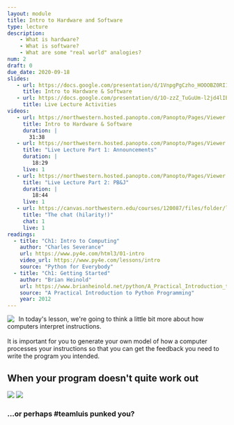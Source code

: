 ```yaml
---
layout: module
title: Intro to Hardware and Software
type: lecture
description: 
    - What is hardware?
    - What is software?
    - What are some "real world" analogies?
num: 2
draft: 0
due_date: 2020-09-18
slides:
   - url: https://docs.google.com/presentation/d/1VnpgPgCzho_HOOOBZ0RI1D7a6xNXk95PdM7T6YdqYp0/edit?usp=sharing
     title: Intro to Hardware & Software
   - url: https://docs.google.com/presentation/d/1O-zzZ_TuGuUm-l2jd4lIBF9pEr-H0F9A8VU7XKopyk4/edit?usp=sharing
     title: Live Lecture Activities
videos:
   - url: https://northwestern.hosted.panopto.com/Panopto/Pages/Viewer.aspx?id=21156fcc-da06-4c59-b6e5-ac3800cf3cd1
     title: Intro to Hardware & Software
     duration: |
       31:38
   - url: https://northwestern.hosted.panopto.com/Panopto/Pages/Viewer.aspx?id=072fd545-0342-4131-877a-ac3b003e8eeb
     title: "Live Lecture Part 1: Announcements"
     duration: |
        18:29
     live: 1
   - url: https://northwestern.hosted.panopto.com/Panopto/Pages/Viewer.aspx?id=cc3c1c38-c571-47eb-8969-ac3b003e8eac
     title: "Live Lecture Part 2: PB&J"
     duration: |
        18:44
     live: 1
   - url: https://canvas.northwestern.edu/courses/120087/files/folder/lecture_transcripts?preview=9465377
     title: "The chat (hilarity!)"
     chat: 1
     live: 1
readings:
  - title: "Ch1: Intro to Computing"
    author: "Charles Severance"
    url: https://www.py4e.com/html3/01-intro
    video_url: https://www.py4e.com/lessons/intro
    source: "Python for Everybody"
  - title: "Ch1: Getting Started"
    author: "Brian Heinold"
    url: https://www.brianheinold.net/python/A_Practical_Introduction_to_Python_Programming_Heinold.pdf
    source: "A Practical Introduction to Python Programming"
    year: 2012
---
```


<img src="../assets/images/lectures/pbj.png" style="max-width:300px;float:left;margin-right:10px;" /> In today's lesson, we're going to think a little bit more about how computers interpret instructions. <br><br>It is important for you to generate your own model of how a computer processes your instructions so that you can get the feedback you need to write the program you intended.

## When your program doesn't quite work out
<img src="../assets/images/lectures/pbj_irl.jpg" style="max-height:250px;" />
<img src="../assets/images/lectures/seamus.jpg" style="max-height:250px;" />
<h3>...or perhaps <strong>#teamluis</strong> punked you?</h3>

